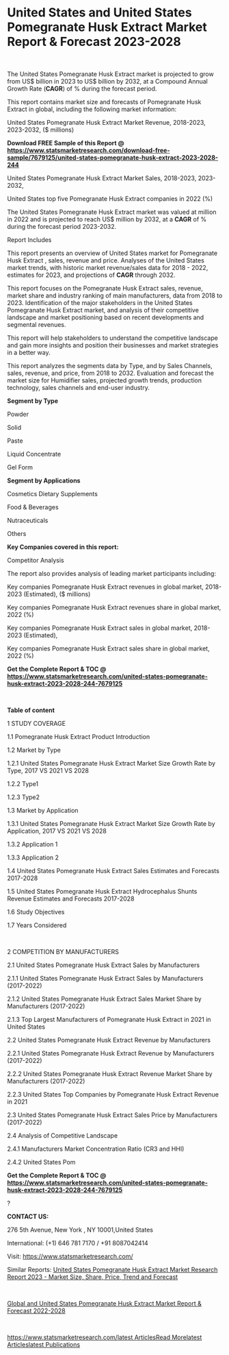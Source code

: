 <h1>United States and United States Pomegranate Husk Extract Market Report & Forecast 2023-2028</h1><br/><p>The United States Pomegranate Husk Extract market is projected to grow from US$ billion in 2023 to US$ billion by 2032, at a Compound Annual Growth Rate (<strong>CAGR</strong>) of % during the forecast period.</p>
 
 
 
 <p>This report contains market size and forecasts of Pomegranate Husk Extract in global, including the following market information:</p>
 
 
 
 <p>United States Pomegranate Husk Extract Market Revenue, 2018-2023, 2023-2032, ($ millions)</p>
 
 
 
 <p><strong>Download FREE Sample of this Report @ <a href="https://www.statsmarketresearch.com/download-free-sample/7679125/united-states-pomegranate-husk-extract-2023-2028-244">https://www.statsmarketresearch.com/download-free-sample/7679125/united-states-pomegranate-husk-extract-2023-2028-244</a></strong></p>
 
 
 
 <p>United States Pomegranate Husk Extract Market Sales, 2018-2023, 2023-2032,</p>
 
 
 
 <p>United States top five Pomegranate Husk Extract companies in 2022 (%)</p>
 
 
 
 <p>The United States Pomegranate Husk Extract market was valued at million in 2022 and is projected to reach US$ million by 2032, at a <strong>CAGR</strong> of % during the forecast period 2023-2032.</p>
 
 
 
 <p>Report Includes</p>
 
 
 
 <p>This report presents an overview of United States market for Pomegranate Husk Extract , sales, revenue and price. Analyses of the United States market trends, with historic market revenue/sales data for 2018 - 2022, estimates for 2023, and projections of <strong>CAGR</strong> through 2032.</p>
 
 
 
 <p>This report focuses on the Pomegranate Husk Extract sales, revenue, market share and industry ranking of main manufacturers, data from 2018 to 2023. Identification of the major stakeholders in the United States Pomegranate Husk Extract market, and analysis of their competitive landscape and market positioning based on recent developments and segmental revenues.</p>
 
 
 
 <p>This report will help stakeholders to understand the competitive landscape and gain more insights and position their businesses and market strategies in a better way.</p>
 
 
 
 <p>This report analyzes the segments data by Type, and by Sales Channels, sales, revenue, and price, from 2018 to 2032. Evaluation and forecast the market size for Humidifier sales, projected growth trends, production technology, sales channels and end-user industry.</p>
 
 
 
 <p><strong>Segment by Type</strong></p>
 
 
 
 <p>Powder</p>
 
 
 
 <p>Solid</p>
 
 
 
 <p>Paste</p>
 
 
 
 <p>Liquid Concentrate</p>
 
 
 
 <p>Gel Form</p>
 
 
 
 <p><strong>Segment <strong><strong>by Applications</strong></strong></strong></p>
 
 
 
 <p>Cosmetics Dietary Supplements</p>
 
 
 
 <p>Food & Beverages</p>
 
 
 
 <p>Nutraceuticals</p>
 
 
 
 <p>Others</p>
 
 
 
 <p><strong>Key Companies covered in this report:</strong></p>
 
 
 
 <p>Competitor Analysis</p>
 
 
 
 <p>The report also provides analysis of leading market participants including:</p>
 
 
 
 <p>Key companies Pomegranate Husk Extract revenues in global market, 2018-2023 (Estimated), ($ millions)</p>
 
 
 
 <p>Key companies Pomegranate Husk Extract revenues share in global market, 2022 (%)</p>
 
 
 
 <p>Key companies Pomegranate Husk Extract sales in global market, 2018-2023 (Estimated),</p>
 
 
 
 <p>Key companies Pomegranate Husk Extract sales share in global market, 2022 (%)</p>
 
 
 
 <div><b>Get the Complete Report & TOC @ <a href="https://www.statsmarketresearch.com/united-states-pomegranate-husk-extract-2023-2028-244-7679125">https://www.statsmarketresearch.com/united-states-pomegranate-husk-extract-2023-2028-244-7679125</a></b></div>
 
 
 
 <p><br />
 
 <b>Table of content</b></p>
 
 
 
 <p>1 STUDY COVERAGE<br />
 
 1.1 Pomegranate Husk Extract Product Introduction<br />
 
 1.2 Market by Type<br />
 
 1.2.1 United States Pomegranate Husk Extract Market Size Growth Rate by Type, 2017 VS 2021 VS 2028<br />
 
 1.2.2 Type1<br />
 
 1.2.3 Type2<br />
 
 1.3 Market by Application<br />
 
 1.3.1 United States Pomegranate Husk Extract Market Size Growth Rate by Application, 2017 VS 2021 VS 2028<br />
 
 1.3.2 Application 1<br />
 
 1.3.3 Application 2<br />
 
 1.4 United States Pomegranate Husk Extract Sales Estimates and Forecasts 2017-2028<br />
 
 1.5 United States Pomegranate Husk Extract Hydrocephalus Shunts Revenue Estimates and Forecasts 2017-2028<br />
 
 1.6 Study Objectives<br />
 
 1.7 Years Considered<br />
 
 <br />
 
 2 COMPETITION BY MANUFACTURERS<br />
 
 2.1 United States Pomegranate Husk Extract Sales by Manufacturers<br />
 
 2.1.1 United States Pomegranate Husk Extract Sales by Manufacturers (2017-2022)<br />
 
 2.1.2 United States Pomegranate Husk Extract Sales Market Share by Manufacturers (2017-2022)<br />
 
 2.1.3 Top Largest Manufacturers of Pomegranate Husk Extract in 2021 in United States<br />
 
 2.2 United States Pomegranate Husk Extract Revenue by Manufacturers<br />
 
 2.2.1 United States Pomegranate Husk Extract Revenue by Manufacturers (2017-2022)<br />
 
 2.2.2 United States Pomegranate Husk Extract Revenue Market Share by Manufacturers (2017-2022)<br />
 
 2.2.3 United States Top Companies by Pomegranate Husk Extract Revenue in 2021<br />
 
 2.3 United States Pomegranate Husk Extract Sales Price by Manufacturers (2017-2022)<br />
 
 2.4 Analysis of Competitive Landscape<br />
 
 2.4.1 Manufacturers Market Concentration Ratio (CR3 and HHI)<br />
 
 2.4.2 United States Pom</p>
 
 
 
 <div><b>Get the Complete Report & TOC @ <a href="https://www.statsmarketresearch.com/united-states-pomegranate-husk-extract-2023-2028-244-7679125">https://www.statsmarketresearch.com/united-states-pomegranate-husk-extract-2023-2028-244-7679125</a></b></div>
 
 
 
 <p>? </p>
 
 
 
 <p><b>CONTACT US:</b><br />
 
 276 5th Avenue, New York , NY 10001,United States<br />
 
 International: (+1) 646 781 7170 / +91 8087042414<br />
 
 Visit: <a href="https://www.statsmarketresearch.com/">https://www.statsmarketresearch.com/</a><br />
 
 Similar Reports: <a href="https://www.statsmarketresearch.com/united-states-pomegranate-husk-extract-2023-2028-244-7679125">United States Pomegranate Husk Extract Market Research Report 2023 - Market Size, Share, Price, Trend and Forecast</a><br />
 
 <br />
 
 <a href="https://www.statsmarketresearch.com/united-states-pomegranate-husk-extract-2023-2028-244-7679125">Global and United States Pomegranate Husk Extract Market Report & Forecast 2022-2028</a><br />
 
 <br />
 
 <a href="https://gyeongbokgung.com">https://www.statsmarketresearch.com/</a><a href="https://hallyeomaritime.com">latest Articles</a><a href="https://jingwansa.com">Read More</a><a href="https://nguoiviet.jp/">latest Articles</a><a href="https://www.intelmarketresearch.com/">latest Publications</a></p>